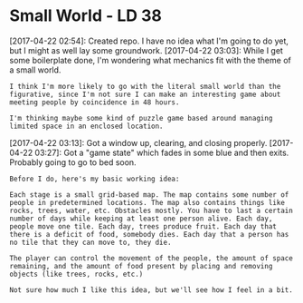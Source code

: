 Small World - LD 38
===

[2017-04-22 02:54]:
    Created repo. I have no idea what I'm going to do yet, but I might as well lay some groundwork.
[2017-04-22 03:03]:
    While I get some boilerplate done, I'm wondering what mechanics fit with the theme of a small world.

    I think I'm more likely to go with the literal small world than the figurative, since I'm not sure I can make an interesting game about meeting people by coincidence in 48 hours.

    I'm thinking maybe some kind of puzzle game based around managing limited space in an enclosed location.
[2017-04-22 03:13]:
    Got a window up, clearing, and closing properly.
[2017-04-22 03:27]:
    Got a "game state" which fades in some blue and then exits. Probably going to go to bed soon.

    Before I do, here's my basic working idea:

    Each stage is a small grid-based map. The map contains some number of people in predetermined locations. The map also contains things like rocks, trees, water, etc. Obstacles mostly. You have to last a certain number of days while keeping at least one person alive. Each day, people move one tile. Each day, trees produce fruit. Each day that there is a deficit of food, somebody dies. Each day that a person has no tile that they can move to, they die.

    The player can control the movement of the people, the amount of space remaining, and the amount of food present by placing and removing objects (like trees, rocks, etc.)

    Not sure how much I like this idea, but we'll see how I feel in a bit.
